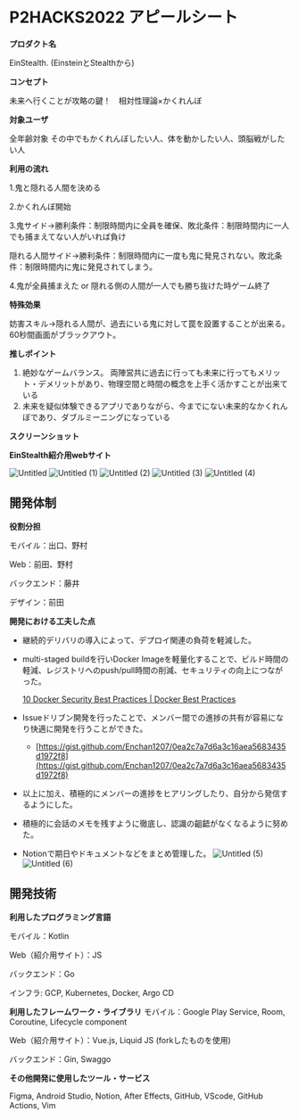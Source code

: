 # P2HACKS2022 アピールシート

**プロダクト名**

EinStealth. (EinsteinとStealthから)

**コンセプト**

未来へ行くことが攻略の鍵！　相対性理論×かくれんぼ　


**対象ユーザ**

全年齢対象
その中でもかくれんぼしたい人、体を動かしたい人、頭脳戦がしたい人


**利用の流れ**

1.鬼と隠れる人間を決める

2.かくれんぼ開始

3.鬼サイド→勝利条件：制限時間内に全員を確保、敗北条件：制限時間内に一人でも捕まえてない人がいれば負け

  隠れる人間サイド→勝利条件：制限時間内に一度も鬼に発見されない。敗北条件：制限時間内に鬼に発見されてしまう。

4.鬼が全員捕まえた or 隠れる側の人間が一人でも勝ち抜けた時ゲーム終了

**特殊効果**

妨害スキル→隠れる人間が、過去にいる鬼に対して罠を設置することが出来る。60秒間画面がブラックアウト。



**推しポイント**

1. 絶妙なゲームバランス。
    両陣営共に過去に行っても未来に行ってもメリット・デメリットがあり、物理空間と時間の概念を上手く活かすことが出来ている
2. 未来を疑似体験できるアプリでありながら、今までにない未来的なかくれんぼであり、ダブルミーニングになっている

**スクリーンショット**



**EinStealth紹介用webサイト**


![Untitled](https://user-images.githubusercontent.com/64563041/208280429-19a77467-f067-44f8-b134-aa3ccc6556c4.png)
![Untitled (1)](https://user-images.githubusercontent.com/64563041/208280433-d759a7e3-cc8e-4a4b-a153-1e077862a74a.png)
![Untitled (2)](https://user-images.githubusercontent.com/64563041/208280434-276d7900-6fa5-4ddb-9adc-79f241091ca4.png)
![Untitled (3)](https://user-images.githubusercontent.com/64563041/208280435-47572430-1300-48cd-a4d7-7273046d86c8.png)
![Untitled (4)](https://user-images.githubusercontent.com/64563041/208280437-5b1ff057-f58e-4f3a-9f87-12adb141bc8e.png)



## 開発体制

**役割分担**

モバイル：出口、野村

Web：前田、野村

バックエンド：藤井

デザイン：前田

**開発における工夫した点**

- 継続的デリバリの導入によって、デプロイ関連の負荷を軽減した。
- multi-staged buildを行いDocker Imageを軽量化することで、ビルド時間の軽減、レジストリへのpush/pull時間の削減、セキュリティの向上につながった。
    
    [10 Docker Security Best Practices | Docker Best Practices](https://snyk.io/blog/10-docker-image-security-best-practices/)
    
- Issueドリブン開発を行ったことで、メンバー間での進捗の共有が容易になり快適に開発を行うことができた。
    - [https://gist.github.com/Enchan1207/0ea2c7a7d6a3c16aea5683435d1972f8](https://gist.github.com/Enchan1207/0ea2c7a7d6a3c16aea5683435d1972f8)
- 以上に加え、積極的にメンバーの進捗をヒアリングしたり、自分から発信するようにした。
- 積極的に会話のメモを残すように徹底し、認識の齟齬がなくなるように努めた。
- Notionで期日やドキュメントなどをまとめ管理した。
![Untitled (5)](https://user-images.githubusercontent.com/64563041/208280460-617568fd-6f3a-4015-b944-4ad4c3221822.png)
![Untitled (6)](https://user-images.githubusercontent.com/64563041/208280462-4a07ee47-5d37-45ca-8e39-d6dc4971ccdd.png)


## 開発技術

**利用したプログラミング言語**

モバイル：Kotlin

Web（紹介用サイト）：JS

バックエンド：Go

インフラ: GCP, Kubernetes, Docker, Argo CD

**利用したフレームワーク・ライブラリ**
モバイル：Google Play Service, Room, Coroutine, Lifecycle component

Web（紹介用サイト）：Vue.js, Liquid JS (forkしたものを使用)

バックエンド：Gin, Swaggo


**その他開発に使用したツール・サービス**

Figma, Android Studio, Notion, After Effects, GitHub,  VScode, GitHub Actions, Vim
